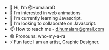 - 👋 Hi, I’m @HumaiaraD
- 👀 I’m interested in web animations
- 🌱 I’m currently learning Javascript.
- 💞️ I’m looking to collaborate on Javascript.
- 📫 How to reach me - d.humaiara@gmail.com 
- 😄 Pronouns: who-my-a-ra
- ⚡ Fun fact: I am an artist, Graphic Designer.

<!---
HumaiaraD/HumaiaraD is a ✨ special ✨ repository because its `README.md` (this file) appears on your GitHub profile.
You can click the Preview link to take a look at your changes.
--->
